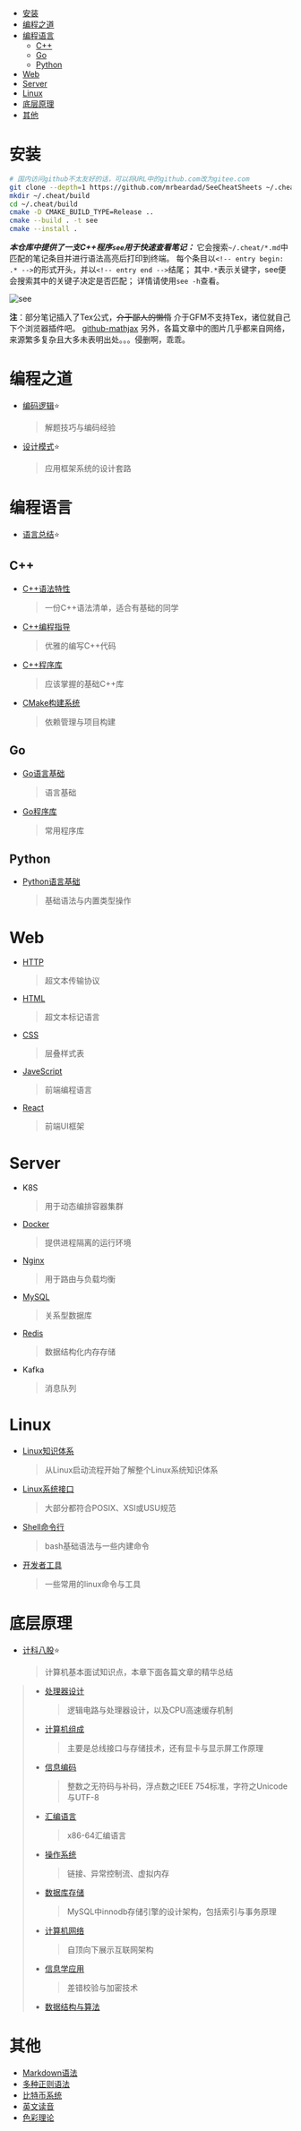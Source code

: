- [安装](#安装)
- [编程之道](#编程之道)
- [编程语言](#编程语言)
  - [C++](#c)
  - [Go](#go)
  - [Python](#python)
- [Web](#web)
- [Server](#server)
- [Linux](#linux)
- [底层原理](#底层原理)
- [其他](#其他)

# 安装
```sh
# 国内访问github不太友好的话，可以将URL中的github.com改为gitee.com
git clone --depth=1 https://github.com/mrbeardad/SeeCheatSheets ~/.cheat
mkdir ~/.cheat/build
cd ~/.cheat/build
cmake -D CMAKE_BUILD_TYPE=Release ..
cmake --build . -t see
cmake --install .
```
***本仓库中提供了一支C++程序`see`用于快速查看笔记：***
它会搜索`~/.cheat/*.md`中匹配的笔记条目并进行语法高亮后打印到终端。
每个条目以`<!-- entry begin: .* -->`的形式开头，并以`<!-- entry end -->`结尾；
其中`.*`表示关键字，see便会搜索其中的关键子决定是否匹配；
详情请使用`see -h`查看。

![see](images/see.jpg)


**注**：部分笔记插入了Tex公式，~~介于鄙人的懒惰~~ 介于GFM不支持Tex，诸位就自己下个浏览器插件吧。
[github-mathjax](https://chrome.google.com/webstore/detail/mathjax-3-plugin-for-gith/peoghobgdhejhcmgoppjpjcidngdfkod/related?hl=en "如果从Web Store安装失败则尝试手动下载并安装其github源码")
另外，各篇文章中的图片几乎都来自网络，来源繁多复杂且大多未表明出处。。。侵删啊，乖乖。

# 编程之道
* [编码逻辑](coding.md):star:
    > 解题技巧与编码经验
* [设计模式](dspt.md):star:
    > 应用框架系统的设计套路

# 编程语言
* [语言总结](langsum.md):star:

## C++
* [C++语法特性](cpp.md)
    > 一份C++语法清单，适合有基础的同学
* [C++编程指导](cppguide.md)
    > 优雅的编写C++代码
* [C++程序库](cppman.md)
    > 应该掌握的基础C++库
* [CMake构建系统](cmake.md)
    > 依赖管理与项目构建

## Go
* [Go语言基础](go.md)
    > 语言基础
* [Go程序库](goman.md)
    > 常用程序库

## Python
* [Python语言基础](python.md)
    > 基础语法与内置类型操作

# Web
* [HTTP](http.md)
    > 超文本传输协议
* [HTML](html.md)
    > 超文本标记语言
* [CSS](css.md)
    > 层叠样式表
* [JaveScript](js.md)
    > 前端编程语言
* [React](react.md)
    > 前端UI框架

# Server
* K8S
    > 用于动态编排容器集群
* [Docker](docker.md)
    > 提供进程隔离的运行环境
* [Nginx](nginx.md)
    > 用于路由与负载均衡
* [MySQL](sql.md)
    > 关系型数据库
* [Redis](redis.md)
    > 数据结构化内存存储
* Kafka
    > 消息队列

# Linux
* [Linux知识体系](linux.md)
    > 从Linux启动流程开始了解整个Linux系统知识体系
* [Linux系统接口](apue.md)
    > 大部分都符合POSIX、XSI或USU规范
* [Shell命令行](bash.md)
    > bash基础语法与一些内建命令
* [开发者工具](devtool.md)
    > 一些常用的linux命令与工具

# 底层原理
* [计科八股](interview.md):star:
    > 计算机基本面试知识点，本章下面各篇文章的精华总结

> * [处理器设计](cpu.md)
>     > 逻辑电路与处理器设计，以及CPU高速缓存机制
> * [计算机组成](bus.md)
>     > 主要是总线接口与存储技术，还有显卡与显示屏工作原理
> * [信息编码](code.md)
>     > 整数之无符码与补码，浮点数之IEEE 754标准，字符之Unicode与UTF-8
> * [汇编语言](asm.md)
>     > x86-64汇编语言
> * [操作系统](os.md)
>     > 链接、异常控制流、虚拟内存
> * [数据库存储](innodb.md)
>     > MySQL中innodb存储引擎的设计架构，包括索引与事务原理
> * [计算机网络](network.md)
>     > 自顶向下展示互联网架构
> * [信息学应用](security.md)
>     > 差错校验与加密技术
> * [数据结构与算法](dsaa.md)

# 其他
* [Markdown语法](markdown.md)
* [多种正则语法](regex.md)
* [比特币系统](bitcoin.md)
* [英文读音](english.md)
* [色彩理论](color.md)